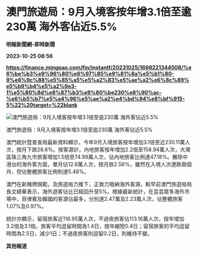 # 澳門旅遊局：9月入境客按年增3.1倍至逾230萬 海外客佔近5.5%
**明報新聞網-即時新聞**

**2023-10-25 08:56**

**https://finance.mingpao.com/fin/instantf/20231025/1698221344508/%e6%be%b3%e9%96%80%e6%97%85%e9%81%8a%e5%b1%80-9%e6%9c%88%e5%85%a5%e5%a2%83%e5%ae%a2%e6%8c%89%e5%b9%b4%e5%a2%9e3-1%e5%80%8d%e8%87%b3%e9%80%be230%e8%90%ac-%e6%b5%b7%e5%a4%96%e5%ae%a2%e4%bd%94%e8%bf%915-5%22%20target=%22blank**

![澳門旅遊局：9月入境客按年增3.1倍至逾230萬 海外客佔近5.5%](https://fs.mingpao.com/fin/20231025/s00010/fac80a0cfffbb09582485f15610dd47c.jpg)

澳門旅遊局：9月入境客按年增3.1倍至逾230萬 海外客佔近5.5%

澳門統計暨普查局最新資料顯示，今年9月入境旅客按年增加3.1倍至近230.11萬人次，按月下跌28.6%。按客源計，內地旅客按年增加2.2倍至158.94萬人次，大灣區珠三角九市旅客增加1.5倍至74.99萬人次，佔內地旅客比例達47.18%。撇除中港台的海外客方面，單月佔12.6萬人次，按月跌2.56%，雖然在入境人次連跌兩個月，但佔整體旅客比例則達5.48%。

澳門在新賭牌規範，及旅遊局力推下，正致力吸納海外客源。較早前澳門旅遊局局長文綺華表示，海外遊客佔比已經回升至5%。根據最新統計，在芸芸眾多海外市場中，菲律賓及韓國的客源佔最多，分別達2.47萬及2.23萬人次，佔整體旅客1.07%及0.97%。

統計亦顯示，留宿旅客近116.95萬人次，不過夜旅客佔113.16萬人次，按年增加3.2倍及3.1倍。旅客平均逗留時間為1.4日，按年縮短0.4日；留宿旅客的平均逗留時間為2.5日，減少1日；不過夜旅客則逗留0.2日，則維持不變。

**其他報道**